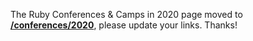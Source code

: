 The Ruby Conferences & Camps in 2020 page moved to [**/conferences/2020**](https://planetruby.github.io/conferences/2020), 
please update your links. Thanks!
